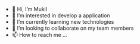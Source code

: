 - 👋 Hi, I’m Mukil
- 👀 I’m interested in develop a application
- 🌱 I’m currently learning new technologies
- 💞️ I’m looking to collaborate on my team members
- 📫 How to reach me ...

<!---
Mukil-9715/Mukil-9715 is a ✨ special ✨ repository because its `README.md` (this file) appears on your GitHub profile.
You can click the Preview link to take a look at your changes.
--->
